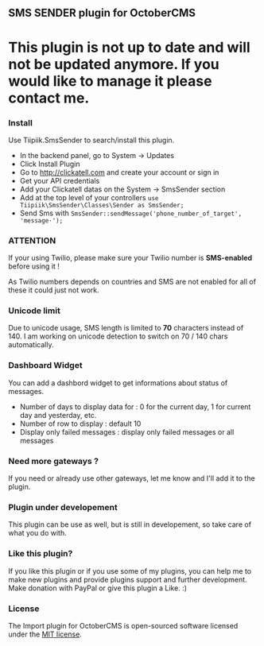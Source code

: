 ## SMS SENDER plugin for OctoberCMS

# This plugin is not up to date and will not be updated anymore. If you would like to manage it please contact me.

### Install
Use Tiipiik.SmsSender to search/install this plugin.

* In the backend panel, go to System -> Updates
* Click Install Plugin
* Go to http://clickatell.com and create your account or sign in
* Get your API credentials
* Add your Clickatell datas on the System -> SmsSender section
* Add at the top level of your controllers `use Tiipiik\SmsSender\Classes\Sender as SmsSender;`
* Send Sms with `SmsSender::sendMessage('phone_number_of_target', 'message·');`

### **ATTENTION**
If your using Twilio, please make sure your Twilio number is **SMS-enabled** before using it !

As Twilio numbers depends on countries and SMS are not enabled for all of these it could just not work.

### Unicode limit
Due to unicode usage, SMS length is limited to **70** characters instead of 140. I am working on unicode detection to switch on 70 / 140 chars automatically.

### Dashboard Widget
You can add a dashbord widget to get informations about status of messages.

* Number of days to display data for : 0 for the current day, 1 for current day and yesterday, etc.
* Number of row to display : default 10
* Display only failed messages : display only failed messages or all messages

### Need more gateways ?
If you need or already use other gateways, let me know and I'll add it to the plugin.

### Plugin under developement
This plugin can be use as well, but is still in developement, so take care of what you do with.

### Like this plugin?
If you like this plugin or if you use some of my plugins, you can help me to make new plugins and provide plugins support and further development. Make donation with PayPal or give this plugin a Like. :)

### License
The Import plugin for OctoberCMS is open-sourced software licensed under the [MIT license](http://opensource.org/licenses/MIT).